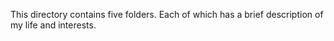 This directory contains five folders. Each of which has a brief description of my life and interests.
